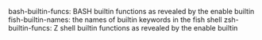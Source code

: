 bash-builtin-funcs: BASH builtin functions as revealed by the enable builtin
fish-builtin-names: the names of builtin keywords in the fish shell
zsh-builtin-funcs: Z shell builtin functions as revealed by the enable builtin
